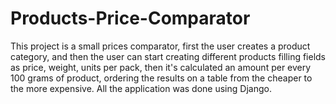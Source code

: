 # Products-Price-Comparator
This project is a small prices comparator, first the user creates a product category, and then the user can start creating different products filling fields as price, weight, units per pack, then it's calculated an amount per every 100 grams of product, ordering the results on a table from the cheaper to the more expensive.
All the application was done using Django.
